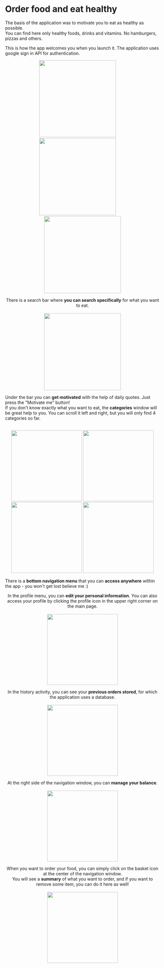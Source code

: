 # Order food and eat healthy

The basis of the application was to motivate you to eat as healthy as possible. <br>
You can find here only healthy foods, drinks and vitamins. No hamburgers, pizzas and others. 


This is how the app welcomes you when you launch it. 
The application uses google sign in API for authentication.<br>
<p align="center">
<img src="https://user-images.githubusercontent.com/60942087/142595878-e6772121-ecb6-437f-be93-d852cf353fa3.png", width="250px",height="250px">
&nbsp;&nbsp;&nbsp;&nbsp;&nbsp;&nbsp;&nbsp;
<img src="https://user-images.githubusercontent.com/60942087/145725823-956b32ba-f56e-4883-89b1-8069469c7fbd.png", width="250px",height="250px">
&nbsp;&nbsp;&nbsp;&nbsp;&nbsp;&nbsp;&nbsp;
<img src="https://user-images.githubusercontent.com/60942087/145726393-14781a67-35e5-47ff-bc60-b7a5473ffd47.png", width="250px",height="250px">
</p>
<p align="center">
There is a search bar where <b>you can search specifically</b> for what you want to eat. <br><br>
<img src="https://user-images.githubusercontent.com/60942087/142597742-ac63d3ad-550a-42c9-8bf5-0810a6872192.png", width="250px",height="250px">
</p>
Under the bar you can <b>get motivated</b> with the help of daily quotes. Just press the "Motivate me" button!<br>
If you don't know exactly what you want to eat, the <b>categories</b> window will be great help to you.
You can scroll it left and right, but you will only find 4 categories so far.<br><br>
<p align="center">
<img src ="https://user-images.githubusercontent.com/60942087/142599362-88edc174-ed5e-4f5b-9054-3412e09df2b3.png", width="230px",height="250px">
<img src ="https://user-images.githubusercontent.com/60942087/142599409-9bc90748-2aa3-4c14-bcc7-912b186c3ce4.png", width="230px",height="250px">
<img src ="https://user-images.githubusercontent.com/60942087/142599435-e2ed778e-2e3f-4f40-824a-c32ba12e993c.png", width="230px",height="250px">
<img src ="https://user-images.githubusercontent.com/60942087/142599466-37d9448e-8c56-44fb-b5b3-e244a04a8399.png", width="230px",height="250px">
</p>

There is a <b>bottom navigation menu</b> that you can <b>access anywhere</b> within the app - you won't get lost believe me :) <br>

<p align="center">
 In the profile menu, you can <b>edit your personal information</b>. You can also access your profile by clicking the profile icon in the upper right corner on the main page.
<br><br>
<img src ="https://user-images.githubusercontent.com/60942087/145726102-dfa9cf07-44d5-4bc8-83da-2b7a08185f6c.png", width="230px",height="250px">
 </p>
<p align="center">
 In the history activity, you can see your <b>previous orders stored</b>, for which the application uses a database. <br><br>
<img src="https://user-images.githubusercontent.com/60942087/142600818-11d05d4e-f152-4472-bfe4-15a9cb3d0de9.png", width="230px",height="250px">
</p>                                                                                                                                             
<p align="center">
 At the right side of the navigation window, you can <b>manage your balance</b>. <br><br>
<img src="https://user-images.githubusercontent.com/60942087/142600886-91cf85dd-ded5-43f5-8b3a-77e78b0ace7c.png", width="230px",height="250px">
</p>
<p align="center">
When you want to order your food, you can simply click on the basket icon at the center of the navigation window. <br>
 You will see a <b>summary</b> of what you want to order, and if you want to remove some item, you can do it here as well! <br><br>
<img src="https://user-images.githubusercontent.com/60942087/142600634-7cab0cd8-ca08-45bf-a962-ce56ab6cbd35.png", width="230px",height="250px">
</p>
<br>









